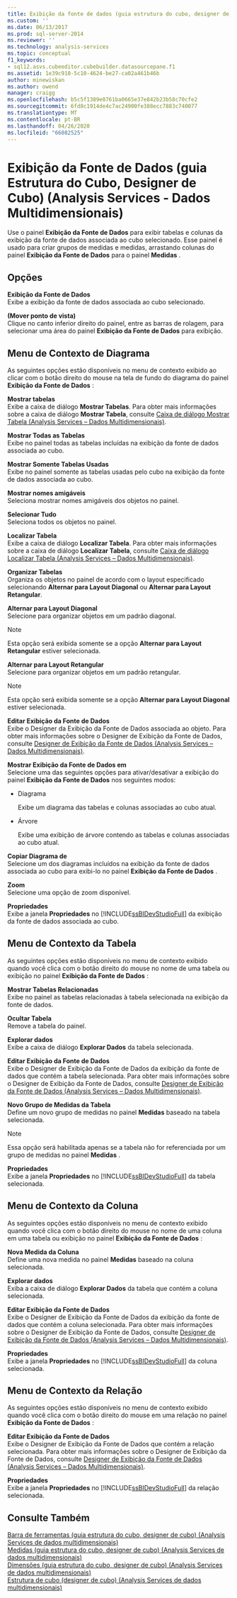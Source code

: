 ```yaml
---
title: Exibição da fonte de dados (guia estrutura do cubo, designer de cubo) (Analysis Services-dados multidimensionais) | Microsoft Docs
ms.custom: ''
ms.date: 06/13/2017
ms.prod: sql-server-2014
ms.reviewer: ''
ms.technology: analysis-services
ms.topic: conceptual
f1_keywords:
- sql12.asvs.cubeeditor.cubebuilder.datasourcepane.f1
ms.assetid: 1e39c910-5c10-4624-be27-ca02a461b46b
author: minewiskan
ms.author: owend
manager: craigg
ms.openlocfilehash: b5c5f1389e0761ba0665e37e842b23b58c70cfe2
ms.sourcegitcommit: 6fd8c1914de4c7ac24900fe388ecc7883c740077
ms.translationtype: MT
ms.contentlocale: pt-BR
ms.lasthandoff: 04/26/2020
ms.locfileid: "66082525"
---
```

# <a name="data-source-view-cube-structure-tab-cube-designer-analysis-services---multidimensional-data"></a>Exibição da Fonte de Dados (guia Estrutura do Cubo, Designer de Cubo) (Analysis Services - Dados Multidimensionais)
  Use o painel **Exibição da Fonte de Dados** para exibir tabelas e colunas da exibição da fonte de dados associada ao cubo selecionado. Esse painel é usado para criar grupos de medidas e medidas, arrastando colunas do painel **Exibição da Fonte de Dados** para o painel **Medidas** .  
  
## <a name="options"></a>Opções  
 **Exibição da Fonte de Dados**  
 Exibe a exibição da fonte de dados associada ao cubo selecionado.  
  
 **(Mover ponto de vista)**  
 Clique no canto inferior direito do painel, entre as barras de rolagem, para selecionar uma área do painel **Exibição da Fonte de Dados** para exibição.  
  
## <a name="diagram-context-menu"></a>Menu de Contexto de Diagrama  
 As seguintes opções estão disponíveis no menu de contexto exibido ao clicar com o botão direito do mouse na tela de fundo do diagrama do painel **Exibição da Fonte de Dados** :  
  
 **Mostrar tabelas**  
 Exibe a caixa de diálogo **Mostrar Tabelas**. Para obter mais informações sobre a caixa de diálogo **Mostrar Tabela**, consulte [Caixa de diálogo Mostrar Tabela &#40;Analysis Services – Dados Multidimensionais&#41;](show-table-dialog-box-analysis-services-multidimensional-data.md).  
  
 **Mostrar Todas as Tabelas**  
 Exibe no painel todas as tabelas incluídas na exibição da fonte de dados associada ao cubo.  
  
 **Mostrar Somente Tabelas Usadas**  
 Exibe no painel somente as tabelas usadas pelo cubo na exibição da fonte de dados associada ao cubo.  
  
 **Mostrar nomes amigáveis**  
 Seleciona mostrar nomes amigáveis dos objetos no painel.  
  
 **Selecionar Tudo**  
 Seleciona todos os objetos no painel.  
  
 **Localizar Tabela**  
 Exibe a caixa de diálogo **Localizar Tabela**. Para obter mais informações sobre a caixa de diálogo **Localizar Tabela**, consulte [Caixa de diálogo Localizar Tabela &#40;Analysis Services – Dados Multidimensionais&#41;](find-table-dialog-box-analysis-services-multidimensional-data.md).  
  
 **Organizar Tabelas**  
 Organiza os objetos no painel de acordo com o layout especificado selecionando **Alternar para Layout Diagonal** ou **Alternar para Layout Retangular**.  
  
 **Alternar para Layout Diagonal**  
 Selecione para organizar objetos em um padrão diagonal.  
  
> [!NOTE]  
>   Esta opção será exibida somente se a opção **Alternar para Layout Retangular** estiver selecionada.  
  
 **Alternar para Layout Retangular**  
 Selecione para organizar objetos em um padrão retangular.  
  
> [!NOTE]  
>   Esta opção será exibida somente se a opção **Alternar para Layout Diagonal** estiver selecionada.  
  
 **Editar Exibição da Fonte de Dados**  
 Exibe o Designer da Exibição da Fonte de Dados associada ao objeto. Para obter mais informações sobre o Designer de Exibição da Fonte de Dados, consulte [Designer de Exibição da Fonte de Dados &#40;Analysis Services – Dados Multidimensionais&#41;](data-source-view-designer-analysis-services-multidimensional-data.md).  
  
 **Mostrar Exibição da Fonte de Dados em**  
 Selecione uma das seguintes opções para ativar/desativar a exibição do painel **Exibição da Fonte de Dados** nos seguintes modos:  
  
-   Diagrama  
  
     Exibe um diagrama das tabelas e colunas associadas ao cubo atual.  
  
-   Árvore  
  
     Exibe uma exibição de árvore contendo as tabelas e colunas associadas ao cubo atual.  
  
 **Copiar Diagrama de**  
 Selecione um dos diagramas incluídos na exibição da fonte de dados associada ao cubo para exibi-lo no painel **Exibição da Fonte de Dados** .  
  
 **Zoom**  
 Selecione uma opção de zoom disponível.  
  
 **Propriedades**  
 Exibe a janela **Propriedades** no [!INCLUDE[ssBIDevStudioFull](../includes/ssbidevstudiofull-md.md)] da exibição da fonte de dados associada ao cubo.  
  
## <a name="table-context-menu"></a>Menu de Contexto da Tabela  
 As seguintes opções estão disponíveis no menu de contexto exibido quando você clica com o botão direito do mouse no nome de uma tabela ou exibição no painel **Exibição da Fonte de Dados** :  
  
 **Mostrar Tabelas Relacionadas**  
 Exibe no painel as tabelas relacionadas à tabela selecionada na exibição da fonte de dados.  
  
 **Ocultar Tabela**  
 Remove a tabela do painel.  
  
 **Explorar dados**  
 Exibe a caixa de diálogo **Explorar Dados** da tabela selecionada.  
  
 **Editar Exibição da Fonte de Dados**  
 Exibe o Designer de Exibição da Fonte de Dados da exibição da fonte de dados que contém a tabela selecionada. Para obter mais informações sobre o Designer de Exibição da Fonte de Dados, consulte [Designer de Exibição da Fonte de Dados &#40;Analysis Services – Dados Multidimensionais&#41;](data-source-view-designer-analysis-services-multidimensional-data.md).  
  
 **Novo Grupo de Medidas da Tabela**  
 Define um novo grupo de medidas no painel **Medidas** baseado na tabela selecionada.  
  
> [!NOTE]  
>  Essa opção será habilitada apenas se a tabela não for referenciada por um grupo de medidas no painel **Medidas** .  
  
 **Propriedades**  
 Exibe a janela **Propriedades** no [!INCLUDE[ssBIDevStudioFull](../includes/ssbidevstudiofull-md.md)] da tabela selecionada.  
  
## <a name="column-context-menu"></a>Menu de Contexto da Coluna  
 As seguintes opções estão disponíveis no menu de contexto exibido quando você clica com o botão direito do mouse no nome de uma coluna em uma tabela ou exibição no painel **Exibição da Fonte de Dados** :  
  
 **Nova Medida da Coluna**  
 Define uma nova medida no painel **Medidas** baseado na coluna selecionada.  
  
 **Explorar dados**  
 Exiba a caixa de diálogo **Explorar Dados** da tabela que contém a coluna selecionada.  
  
 **Editar Exibição da Fonte de Dados**  
 Exibe o Designer de Exibição da Fonte de Dados da exibição da fonte de dados que contém a coluna selecionada. Para obter mais informações sobre o Designer de Exibição da Fonte de Dados, consulte [Designer de Exibição da Fonte de Dados &#40;Analysis Services – Dados Multidimensionais&#41;](data-source-view-designer-analysis-services-multidimensional-data.md).  
  
 **Propriedades**  
 Exibe a janela **Propriedades** no [!INCLUDE[ssBIDevStudioFull](../includes/ssbidevstudiofull-md.md)] da coluna selecionada.  
  
## <a name="relationship-context-menu"></a>Menu de Contexto da Relação  
 As seguintes opções estão disponíveis no menu de contexto exibido quando você clica com o botão direito do mouse em uma relação no painel **Exibição da Fonte de Dados** :  
  
 **Editar Exibição da Fonte de Dados**  
 Exibe o Designer de Exibição da Fonte de Dados que contém a relação selecionada. Para obter mais informações sobre o Designer de Exibição da Fonte de Dados, consulte [Designer de Exibição da Fonte de Dados &#40;Analysis Services – Dados Multidimensionais&#41;](data-source-view-designer-analysis-services-multidimensional-data.md).  
  
 **Propriedades**  
 Exibe a janela **Propriedades** no [!INCLUDE[ssBIDevStudioFull](../includes/ssbidevstudiofull-md.md)] da relação selecionada.  
  
## <a name="see-also"></a>Consulte Também  
 [Barra de ferramentas &#40;guia estrutura do cubo, designer de cubo&#41; &#40;Analysis Services de dados multidimensionais&#41;](toolbar-cube-structure-cube-designer-analysis-services-multidimensional-data.md)   
 [Medidas &#40;guia estrutura do cubo, designer de cubo&#41; &#40;Analysis Services de dados multidimensionais&#41;](measures-cube-structure-cube-designer-analysis-services-multidimensional-data.md)   
 [Dimensões &#40;guia estrutura do cubo, designer de cubo&#41; &#40;Analysis Services de dados multidimensionais&#41;](dimensions-cube-structure-cube-designer-analysis-services-multidimensional-data.md)   
 [Estrutura de cubo &#40;designer de cubo&#41; &#40;Analysis Services de dados multidimensionais&#41;](cube-structure-cube-designer-analysis-services-multidimensional-data.md)  
  
  
